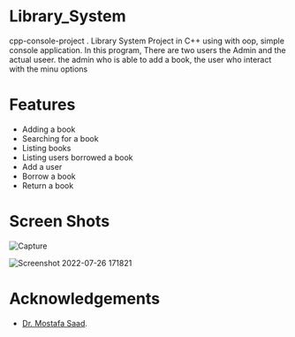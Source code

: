 # Library_System
cpp-console-project .
Library System Project in C++ using with oop, simple console application. In this program, There are two users the Admin and the actual useer. the admin who is able to add a book, the user who interact with the minu options

# Features
- Adding a book
- Searching for a book
- Listing books
- Listing users borrowed a book
- Add a user
- Borrow a book
- Return a book
# Screen Shots
![Capture](https://user-images.githubusercontent.com/92885872/181045579-98388585-0b10-44da-90db-bfd150d04001.PNG)

![Screenshot 2022-07-26 171821](https://user-images.githubusercontent.com/92885872/181046107-a65e4be4-21f3-4eb2-af8a-ed476b6975f4.png)

# Acknowledgements
- [Dr. Mostafa Saad](https://www.udemy.com/course/cpp-4skills/).
